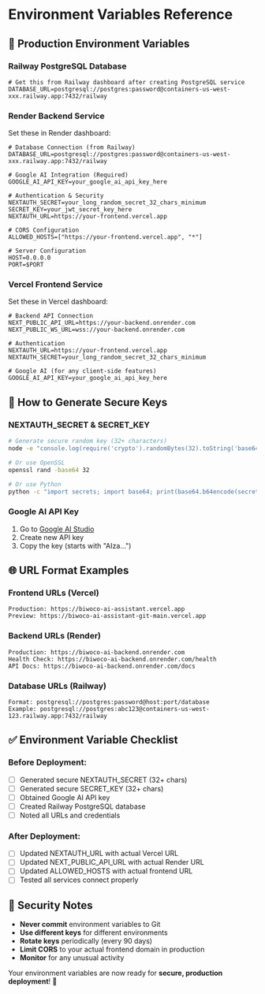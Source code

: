 # Environment Variables Reference

## 🔧 **Production Environment Variables**

### **Railway PostgreSQL Database**
```env
# Get this from Railway dashboard after creating PostgreSQL service
DATABASE_URL=postgresql://postgres:password@containers-us-west-xxx.railway.app:7432/railway
```

### **Render Backend Service**
Set these in Render dashboard:

```env
# Database Connection (from Railway)
DATABASE_URL=postgresql://postgres:password@containers-us-west-xxx.railway.app:7432/railway

# Google AI Integration (Required)
GOOGLE_AI_API_KEY=your_google_ai_api_key_here

# Authentication & Security
NEXTAUTH_SECRET=your_long_random_secret_32_chars_minimum
SECRET_KEY=your_jwt_secret_key_here
NEXTAUTH_URL=https://your-frontend.vercel.app

# CORS Configuration
ALLOWED_HOSTS=["https://your-frontend.vercel.app", "*"]

# Server Configuration
HOST=0.0.0.0
PORT=$PORT
```

### **Vercel Frontend Service**
Set these in Vercel dashboard:

```env
# Backend API Connection
NEXT_PUBLIC_API_URL=https://your-backend.onrender.com
NEXT_PUBLIC_WS_URL=wss://your-backend.onrender.com

# Authentication
NEXTAUTH_URL=https://your-frontend.vercel.app
NEXTAUTH_SECRET=your_long_random_secret_32_chars_minimum

# Google AI (for any client-side features)
GOOGLE_AI_API_KEY=your_google_ai_api_key_here
```

## 🔑 **How to Generate Secure Keys**

### **NEXTAUTH_SECRET & SECRET_KEY**
```bash
# Generate secure random key (32+ characters)
node -e "console.log(require('crypto').randomBytes(32).toString('base64'))"

# Or use OpenSSL
openssl rand -base64 32

# Or use Python
python -c "import secrets; import base64; print(base64.b64encode(secrets.token_bytes(32)).decode())"
```

### **Google AI API Key**
1. Go to [Google AI Studio](https://aistudio.google.com/)
2. Create new API key
3. Copy the key (starts with "AIza...")

## 🌐 **URL Format Examples**

### **Frontend URLs (Vercel)**
```
Production: https://biwoco-ai-assistant.vercel.app
Preview: https://biwoco-ai-assistant-git-main.vercel.app
```

### **Backend URLs (Render)**
```
Production: https://biwoco-ai-backend.onrender.com
Health Check: https://biwoco-ai-backend.onrender.com/health
API Docs: https://biwoco-ai-backend.onrender.com/docs
```

### **Database URLs (Railway)**
```
Format: postgresql://postgres:password@host:port/database
Example: postgresql://postgres:abc123@containers-us-west-123.railway.app:7432/railway
```

## ✅ **Environment Variable Checklist**

### **Before Deployment:**
- [ ] Generated secure NEXTAUTH_SECRET (32+ chars)
- [ ] Generated secure SECRET_KEY (32+ chars)  
- [ ] Obtained Google AI API key
- [ ] Created Railway PostgreSQL database
- [ ] Noted all URLs and credentials

### **After Deployment:**
- [ ] Updated NEXTAUTH_URL with actual Vercel URL
- [ ] Updated NEXT_PUBLIC_API_URL with actual Render URL
- [ ] Updated ALLOWED_HOSTS with actual frontend URL
- [ ] Tested all services connect properly

## 🚨 **Security Notes**

- **Never commit** environment variables to Git
- **Use different keys** for different environments
- **Rotate keys** periodically (every 90 days)
- **Limit CORS** to your actual frontend domain in production
- **Monitor** for any unusual activity

Your environment variables are now ready for **secure, production deployment**! 🔐